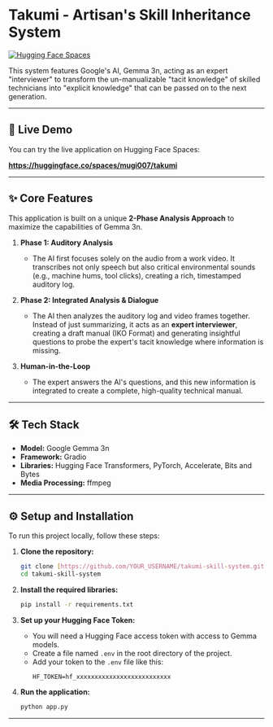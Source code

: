 # Takumi - Artisan's Skill Inheritance System

[![Hugging Face Spaces](https://img.shields.io/badge/%F0%9F%A4%97%20Hugging%20Face-Spaces-blue)](https://huggingface.co/spaces/mugi007/takumi)

This system features Google's AI, Gemma 3n, acting as an expert "interviewer" to transform the un-manualizable "tacit knowledge" of skilled technicians into "explicit knowledge" that can be passed on to the next generation.

---

## 🚀 Live Demo

You can try the live application on Hugging Face Spaces:

**https://huggingface.co/spaces/mugi007/takumi**

---

## ✨ Core Features

This application is built on a unique **2-Phase Analysis Approach** to maximize the capabilities of Gemma 3n.

1.  **Phase 1: Auditory Analysis**
    * The AI first focuses solely on the audio from a work video. It transcribes not only speech but also critical environmental sounds (e.g., machine hums, tool clicks), creating a rich, timestamped auditory log.

2.  **Phase 2: Integrated Analysis & Dialogue**
    * The AI then analyzes the auditory log and video frames together. Instead of just summarizing, it acts as an **expert interviewer**, creating a draft manual (IKO Format) and generating insightful questions to probe the expert's tacit knowledge where information is missing.

3.  **Human-in-the-Loop**
    * The expert answers the AI's questions, and this new information is integrated to create a complete, high-quality technical manual.

---

## 🛠️ Tech Stack

* **Model:** Google Gemma 3n
* **Framework:** Gradio
* **Libraries:** Hugging Face Transformers, PyTorch, Accelerate, Bits and Bytes
* **Media Processing:** ffmpeg

---

## ⚙️ Setup and Installation

To run this project locally, follow these steps:

1.  **Clone the repository:**
    ```bash
    git clone [https://github.com/YOUR_USERNAME/takumi-skill-system.git](https://github.com/YOUR_USERNAME/takumi-skill-system.git)
    cd takumi-skill-system
    ```

2.  **Install the required libraries:**
    ```bash
    pip install -r requirements.txt
    ```

3.  **Set up your Hugging Face Token:**
    * You will need a Hugging Face access token with access to Gemma models.
    * Create a file named `.env` in the root directory of the project.
    * Add your token to the `.env` file like this:
        ```
        HF_TOKEN=hf_xxxxxxxxxxxxxxxxxxxxxxxxxx
        ```

4.  **Run the application:**
    ```bash
    python app.py
    ```

---
